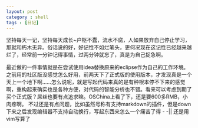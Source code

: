 ```yaml
---
layout: post
category : shell
tags : [日记]
---
```

坚持每天一记，坚持每天成长~户枢不蠹，流水不腐，人如果放弃自己停止学习，那就和朽木无异。俗话说的好，好记性不如烂笔头，更何况现在这记性已经越来越烂了，经常前一分钟记得事情，过两分钟就忘了，真是为自己捉急啊。

最近做的一件事情就是在尝试使用idea替换原来的eclipse作为自己的工作环境。之前用的社区版没感觉怎么好用，前两天下了正式版的使用版本，才发现真是一个天上一个地下啊……怎么说呢，就是写起代码来真的是有种根本停不下来的感觉啊，重构起来确实也是各种方便，对代码的智能分析也不错。看来可以考虑到期了买个正式版？屌丝也要有点追求嘛。OSChina上看了下，还是要600多RMB，小肉疼啊。
不过还是有点问题，比如虽然号称有支持markdown的插件，但是down下来之后发现编辑器不支持自动换行，写起东西来怎么一个痛苦了得 - -|| 还是用vim写算了
